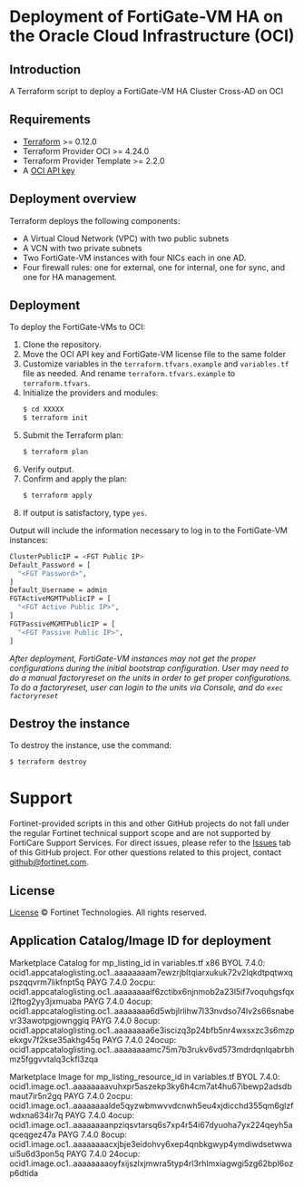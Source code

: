 # Deployment of FortiGate-VM HA on the Oracle Cloud Infrastructure (OCI)
## Introduction
A Terraform script to deploy a FortiGate-VM HA Cluster Cross-AD on OCI

## Requirements
* [Terraform](https://learn.hashicorp.com/terraform/getting-started/install.html) >= 0.12.0
* Terraform Provider OCI >= 4.24.0
* Terraform Provider Template >= 2.2.0
* A [OCI API key](https://docs.cloud.oracle.com/en-us/iaas/Content/API/Concepts/apisigningkey.htm)

## Deployment overview
Terraform deploys the following components:
   - A Virtual Cloud Network (VPC) with two public subnets
   - A VCN with two private subnets
   - Two FortiGate-VM instances with four NICs each in one AD.
   - Four firewall rules: one for external, one for internal, one for sync, and one for HA management.

## Deployment
To deploy the FortiGate-VMs to OCI:
1. Clone the repository.
2. Move the OCI API key and FortiGate-VM license file to the same folder
3. Customize variables in the `terraform.tfvars.example` and `variables.tf` file as needed.  And rename `terraform.tfvars.example` to `terraform.tfvars`.
4. Initialize the providers and modules:
   ```sh
   $ cd XXXXX
   $ terraform init
    ```
5. Submit the Terraform plan:
   ```sh
   $ terraform plan
   ```
6. Verify output.
7. Confirm and apply the plan:
   ```sh
   $ terraform apply
   ```
8. If output is satisfactory, type `yes`.

Output will include the information necessary to log in to the FortiGate-VM instances:
```sh
ClusterPublicIP = <FGT Public IP>
Default_Password = [
  "<FGT Password>",
]
Default_Username = admin
FGTActiveMGMTPublicIP = [
  "<FGT Active Public IP>",
]
FGTPassiveMGMTPublicIP = [
  "<FGT Passive Public IP>",
]
```
*After deployment, FortiGate-VM instances may not get the proper configurations during the initial bootstrap configuration. 
User may need to do a manual factoryreset on the units in order to get proper configurations.  To do a factoryreset, user can
login to the units via Console, and do `exec factoryreset`*

## Destroy the instance
To destroy the instance, use the command:
```sh
$ terraform destroy
```

# Support
Fortinet-provided scripts in this and other GitHub projects do not fall under the regular Fortinet technical support scope and are not supported by FortiCare Support Services.
For direct issues, please refer to the [Issues](https://github.com/fortinet/fortigate-terraform-deploy/issues) tab of this GitHub project.
For other questions related to this project, contact [github@fortinet.com](mailto:github@fortinet.com).

## License
[License](https://github.com/fortinet/fortigate-terraform-deploy/blob/master/LICENSE) © Fortinet Technologies. All rights reserved.

## Application Catalog/Image ID for deployment
Marketplace Catalog for mp_listing_id in variables.tf
x86
BYOL 7.4.0: ocid1.appcataloglisting.oc1..aaaaaaaam7ewzrjbltqiarxukuk72v2lqkdtpqtwxqpszqqvrm7likfnpt5q
PAYG 7.4.0 2ocpu: ocid1.appcataloglisting.oc1..aaaaaaaaif6zctibx6njnmob2a23l5if7voquhgsfqxi2ftog2yy3jxmuaba
PAYG 7.4.0 4ocup: ocid1.appcataloglisting.oc1..aaaaaaaa6d5wbjlrlihw7l33nvdso74lv2s66snabevr33awotpgjownggiq
PAYG 7.4.0 8ocup: ocid1.appcataloglisting.oc1..aaaaaaaa6e3iscizq3p24bfb5nr4wxsxzc3s6mzpekxgv7f2kse35akhg45q
PAYG 7.4.0 24ocup: ocid1.appcataloglisting.oc1..aaaaaaaamc75m7b3rukv6vd573mdrdqnlqabrbhmz5fggvvtalq3ckfl3zqa

Marketplace Image for mp_listing_resource_id in variables.tf
BYOL 7.4.0: ocid1.image.oc1..aaaaaaaavuhxpr5aszekp3ky6h4cm7at4hu67ibewp2adsdbmaut7ir5n2gq
PAYG 7.4.0 2ocpu: ocid1.image.oc1..aaaaaaaalde5qyzwbmwvvdcnwh5eu4xjdicchd355qm6glzfwdxna634ir7q
PAYG 7.4.0 4ocup: ocid1.image.oc1..aaaaaaaanpziqsvtarsq6s7xp4r54i67dyuoha7yx224qeyh5aqceqgez47a
PAYG 7.4.0 8ocup: ocid1.image.oc1..aaaaaaaacxjbje3eidohvy6xep4qnbkgwyp4ymdiwdsetwwaui5u6d3pon5q
PAYG 7.4.0 24ocup: ocid1.image.oc1..aaaaaaaaoyfxijszlxjmwra5typ4rl3rhlmxiagwgi5zg62bpl6ozp6dtida
